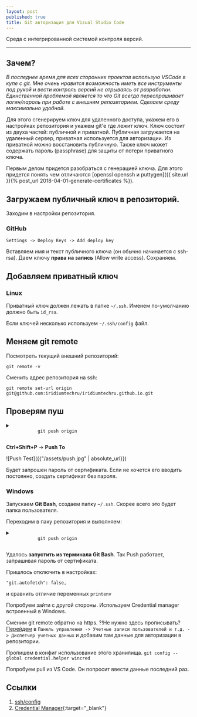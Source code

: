 ```yaml
---
layout: post
published: true
title: Git авторизация для Visual Studio Code
---
```


Среда с интегрированной системой контроля версий.

------
## Зачем?
*В последнее время для всех сторонних проектов использую VSCode в купе с git. Мне очень нравится возможность иметь все инструменты под рукой и вести контроль версий не отрываясь от разработки. Единственной проблемой является то что Git всегда переспрашивает логин/пароль при работе с внешним репозиторием. Сделаем среду максимально удобной.*

Для этого сгенерируем ключ для удаленного доступа, укажем его в настройках репозитория и укажем git'e где лежит ключ.
Ключ состоит из двуха частей: публичной и приватной. Публичная загружается на удаленный сервер, приватная используется для авторизации. Из приватной можно восстановить публичную. Также ключ может содержать пароль (passphrase) для защиты от потери приватного ключа.

Первым делом придется разобраться с генерацией ключа. Для этого придется понять чем отличаются [openssl openssh и puttygen]({{ site.url }}{% post_url 2018-04-01-generate-certificates %}).

## Загружаем публичный ключ в репозиторий.

Заходим в настройки репозитория.

### GitHub

`Settings -> Deploy Keys -> Add deploy key`

Вставляем имя и текст публичного ключа (он обычно начинается с ssh-rsa). Даем ключу **права на запись** (Allow write access). Сохраняем.

## Добавляем приватный ключ

### Linux
Приватный ключ должен лежать в папке `~/.ssh`. Именем по-умолчанию должно быть `id_rsa`.

Если ключей несколько используем `~/.ssh/config` файл.

## Меняем git remote

Посмотреть текущий внешний репозиторий:

`git remote -v`

Сменить адрес репозитория на ssh:

`git remote set-url origin git@github.com:iridiumtechru/iridiumtechru.github.io.git`

## Проверям пуш

<details>
    <summary>
        <code class="highlighter-rouge">
            git push origin
        </code>
    </summary>
    <pre class="highlight">
        <code>
            The authenticity of host 'github.com (192.30.253.113)' can't be established.
            RSA key fingerprint is SHA256:nThbg6kXUpJWGl7E1IGOCspRomTxdCARLviKw6E5SY8.
            Are you sure you want to continue connecting (yes/no)? yes
            Warning: Permanently added 'github.com,192.30.253.113' (RSA) to the list of known hosts.
            Everything up-to-date
        </code>
    </pre>
</details>


**Ctrl+Shift+P** -> **Push To**

![Push Test]({{"/assets/push.jpg" | absolute_url}})

Будет запрошен пароль от сертификата. Если не хочется его вводить постоянно, создать сертификат без пароля.

### Windows

Запускаем **Git Bash**, создаем папку `~/.ssh`. Скорее всего это будет папка пользователя.

Переходим в паку репозитория и выполняем:

<details>
    <summary>
        <code class="highlighter-rouge">
            git push origin
        </code>
    </summary>
    <pre class="highlight">
        <code>
            The authenticity of host 'github.com (192.30.253.112)' can't be established.
            RSA key fingerprint is SHA256:nThbg6kXUpJWGl7E1IGO1spRomTxdCARLviKw6E5SY8.
            Are you sure you want to continue connecting (yes/no)? yes
            Warning: Permanently added 'github.com,192.30.253.112' (RSA) to the list of known hosts.
            Enter passphrase for key '/c/Users/TECHRUMAIN/.ssh/id_rsa':
        </code>
    </pre>
</details>

Удалось **запустить из терминала Git Bash**. Так Push работает, запрашивая пароль от сертификата. 


Пришлось отключить в настройках:

`"git.autofetch": false,`

и сравнить отличие переменных `printenv`


Попробуем зайти с другой стороны. Используем Credential manager встроенный в Windows.

Сменим git remote обратно на https.
?!Не нужно здесь прописывать?
[Перейдем](https://support.microsoft.com/en-us/help/4026814/windows-accessing-credential-manager) в `Панель управления -> Учетные записи пользователей и т.д. -> Диспетчер учетных данных` и добавим там данные для авторизации в репозитории.

Пропишем в конфиг использование этого хранилища.
`git config --global credential.helper wincred`

Попробуем pull из VS Code. Он попросит ввести данные последний раз.

## Ссылки
1. [ssh/config](https://linux.die.net/man/5/ssh_config)
2. [Credential Manager](https://windowsnotes.ru/windows-7/dispetcher-uchetnyx-dannyx-v-windows-7/){:target="_blank"}
